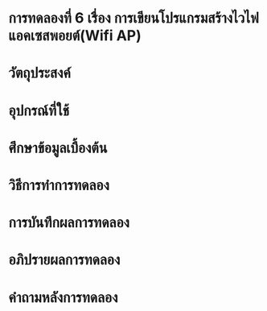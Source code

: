 # การทดลองที่ 6 เรื่อง การเขียนโปรแกรมสร้างไวไฟแอคเซสพอยต์(Wifi AP)
# วัตถุประสงค์
# อุปกรณ์ที่ใช้
# ศึกษาข้อมูลเบื้องต้น
# วิธีการทำการทดลอง
# การบันทึกผลการทดลอง
# อภิปรายผลการทดลอง
# คำถามหลังการทดลอง
